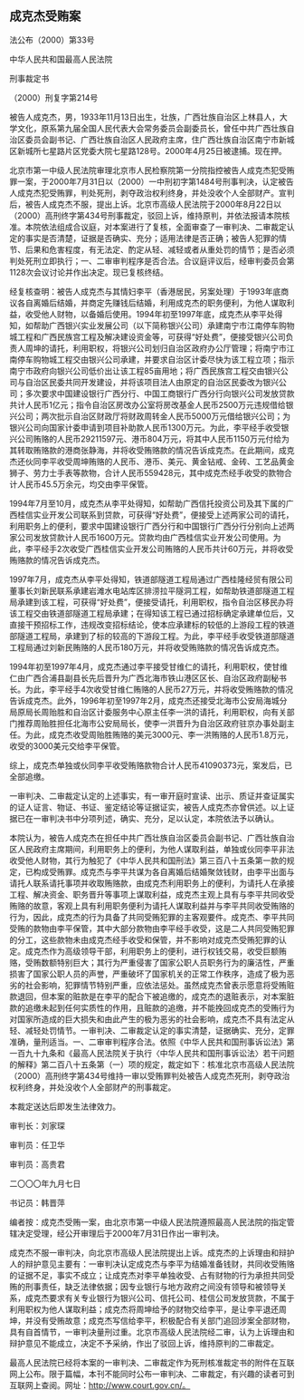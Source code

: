 ## 成克杰受贿案

法公布（2000）第33号

中华人民共和国最高人民法院

刑事裁定书

（2000）刑复字第214号

被告人成克杰，男，1933年11月13日出生，壮族，广西壮族自治区上林县人，大学文化，原系第九届全国人民代表大会常务委员会副委员长，曾任中共广西壮族自治区委员会副书记、广西壮族自治区人民政府主席，住广西壮族自治区南宁市新城区新城所七星路片区党委大院七星路128号。2000年4月25日被逮捕。现在押。

北京市第一中级人民法院审理北京市人民检察院第一分院指控被告人成克杰犯受贿罪一案，于2000年7月31日以（2000）一中刑初字第1484号刑事判决，认定被告人成克杰犯受贿罪，判处死刑，剥夺政治权利终身，并处没收个人全部财产。宣判后，被告人成克杰不服，提出上诉。北京市高级人民法院于2000年8月22日以（2000）高刑终字第434号刑事裁定，驳回上诉，维持原判，并依法报请本院核准。本院依法组成合议庭，对本案进行了复核，全面审查了一审判决、二审裁定认定的事实是否清楚，证据是否确实、充分；适用法律是否正确；被告人犯罪的情节、后果和危害程度，有无法定、酌定从轻、减轻或者从重处罚的情节；是否必须判处死刑立即执行；一、二审审判程序是否合法。合议庭评议后，经审判委员会第1128次会议讨论并作出决定。现已复核终结。

经复核查明：被告人成克杰与其情妇李平（香港居民，另案处理）于1993年底商议各自离婚后结婚，并商定先赚钱后结婚，利用成克杰的职务便利，为他人谋取利益，收受他人财物，以备婚后使用。1994年初至1997年底，成克杰从李平处得知，如帮助广西银兴实业发展公司（以下简称银兴公司）承建南宁市江南停车购物城工程和广西民族宫工程及解决建设资金等，可获得“好处费”，便接受银兴公司负责人周坤的请托，利用职权，将银兴公司划归自治区政府办公厅管理；将南宁市江南停车购物城工程交由银兴公司承建，并要求自治区计委尽快为该工程立项；指示南宁市政府向银兴公司低价出让该工程85亩用地；将广西民族宫工程交由银兴公司与自治区民委共同开发建设，并将该项目法人由原定的自治区民委改为银兴公司；多次要求中国建设银行广西分行、中国工商银行广西分行向银兴公司发放贷款共计人民币1亿元；指令自治区房改办公室将房改基金人民币2500万元违规借给银兴公司；两次批示自治区财政厅将财政周转金人民币5000万元借给银兴公司；为银兴公司向国家计委申请到项目补助款人民币1300万元。为此，李平经手收受银兴公司贿赂的人民币29211597元、港币804万元，将其中人民币1150万元付给为其转取贿赂款的港商张静海，并将收受贿赂款的情况告诉成克杰。在此期间，成克杰还伙同李平收受周坤贿赂的人民币、港币、美元、黄金钻戒、金砖、工艺品黄金狮子、劳力士手表等款物，合计人民币559428元，其中成克杰经手收受的款物合计人民币45.5万余元，均交由李平保管。

1994年7月至10月，成克杰从李平处得知，如帮助广西信托投资公司及其下属的广西桂信实业开发公司联系到贷款，可获得“好处费”，便接受上述两家公司的请托，利用职务上的便利，要求中国建设银行广西分行和中国银行广西分行分别向上述两家公司发放贷款计人民币1600万元。贷款均由广西桂信实业开发公司使用。为此，李平经手2次收受广西桂信实业开发公司贿赂的人民币共计60万元，并将收受贿赂款的情况告诉成克杰。

1997年7月，成克杰从李平处得知，铁道部隧道工程局通过广西桂隆经贸有限公司董事长刘新民联系承建岩滩水电站库区排涝拉平隧洞工程，如帮助铁道部隧道工程局承建到该工程，可获得“好处费”，便接受请托，利用职权，指令自治区移民办将该工程交由铁道部隧道工程局承建；在得知该工程已通过招标确定承建单位后，又直接干预招标工作，违规改变招标结论，使本应承建标的较低的上游段工程的铁道部隧道工程局，承建到了标的较高的下游段工程。为此，李平经手收受铁道部隧道工程局通过刘新民贿赂的人民币180万元，并将收受贿赂款的情况告诉成克杰。

1994年初至1997年4月，成克杰通过李平接受甘维仁的请托，利用职权，使甘维仁由广西合浦县副县长先后晋升为广西北海市铁山港区区长、自治区政府副秘书长。为此，李平经手4次收受甘维仁贿赂的人民币27万元，并将收受贿赂款的情况告诉成克杰。此外，1996年初至1997年2月，成克杰还接受北海市公安局海城分局原局长周贻胜和自治区计委服务中心原主任李一洪的请托，利用职权，向有关部门推荐周贻胜担任北海市公安局局长，使李一洪晋升为自治区政府驻京办事处副主任。为此，成克杰收受周贻胜贿赂的美元3000元、李一洪贿赂的人民币1.8万元，收受的3000美元交给李平保管。

综上，成克杰单独或伙同李平收受贿赂款物合计人民币41090373元，案发后，已全部追缴。

一审判决、二审裁定认定的上述事实，有一审开庭时宣读、出示、质证并查证属实的证人证言、物证、书证、鉴定结论等证据证实，被告人成克杰亦曾供述。以上证据已在一审判决书中分项列述，确实、充分，足以认定，本院依法予以确认。

本院认为，被告人成克杰在担任中共广西壮族自治区委员会副书记、广西壮族自治区人民政府主席期间，利用职务上的便利，为他人谋取利益，单独或伙同李平非法收受他人财物，其行为触犯了《中华人民共和国刑法》第三百八十五条第一款的规定，已构成受贿罪。成克杰与李平共谋为各自离婚后结婚聚敛钱财，由李平出面与请托人联系请托事项并收取贿赂款，由成克杰利用职务上的便利，为请托人在承接工程、解决资金、职务晋升等事项上谋取利益，成克杰主观上具有与李平共同收受贿赂的故意，客观上具有利用职务便利为请托人谋取利益并与李平共同收受贿赂的行为，因此，成克杰的行为具备了共同受贿犯罪的主客观要件。成克杰、李平共同受贿的款物由李平保管，其中大部分款物由李平经手收受，这是二人共同受贿犯罪的分工，这些款物未由成克杰经手收受和保管，并不影响对成克杰受贿犯罪的认定。成克杰作为高级领导干部，利用职务上的便利，进行权钱交易，收受巨额贿赂，受贿数额特别巨大；其行为严重侵害了国家公职人员职务行为的廉洁性，严重损害了国家公职人员的声誉，严重破坏了国家机关的正常工作秩序，造成了极为恶劣的社会影响，犯罪情节特别严重，应依法惩处。虽然成克杰曾表示愿意将受贿赃款退回，但本案的赃款是在李平的配合下被追缴的，成克杰的退赃表示，对本案脏款的追缴未起到任何实质性的作用，且赃款的追缴，并不能挽回成克杰的受贿行为对国家所造成的巨大损失和由此产生的极为恶劣的社会影响，成克杰不具有法定从轻、减轻处罚情节。一审判决、二审裁定认定的事实清楚，证据确实、充分，定罪准确，量刑适当。一、二审审判程序合法。依照《中华人民共和国刑事诉讼法》第一百九十九条和《最高人民法院关于执行〈中华人民共和国刑事诉讼法〉若干问题的解释》第二百八十五条第（一）项的规定，裁定如下：核准北京市高级人民法院（2000）高刑终字第434号维持一审以受贿罪判处被告人成克杰死刑，剥夺政治权利终身，并处没收个人全部财产的刑事裁定。

本裁定送达后即发生法律效力。

审判长：刘家琛

审判员：任卫华

审判员：高贵君

二〇〇〇年九月七日

书记员：韩晋萍



编者按：成克杰受贿一案，由北京市第一中级人民法院遵照最高人民法院的指定管辖决定受理，经公开审理后于2000年7月31日作出一审判决。

成克杰不服一审判决，向北京市高级人民法院提出上诉。成克杰的上诉理由和辩护人的辩护意见主要有：一审判决认定成克杰与李平为结婚准备钱财，共同收受贿赂的证据不足，事实不成立；让成克杰对李平单独收受、占有财物的行为承担共同受贿的刑事责任，缺乏法律依据；因专业银行与地方政府之间没有领导和被领导关系，成克杰要求有关专业银行为银兴公司、信托公司、桂信公司发放货款，不属于利用职权为他人谋取利益；成克杰将周坤给予的财物交给李平，是让李平退还周坤，并没有受贿故意；成克杰写信给李平，积极配合有关部门追回涉案全部财物，具有自首情节，一审判决量刑过重。北京市高级人民法院经二审，认为上诉理由和辩护意见不能成立，决定不予采纳，作出了驳回上诉，维持原判的二审裁定。

最高人民法院已经将本案的一审判决、二审裁定作为死刑核准裁定书的附件在互联网上公布。限于篇幅，本刊不能同时公布一审判决、二审裁定，有兴趣的读者可到互联网上查阅。网址：http://www.court.gov.cn/。

